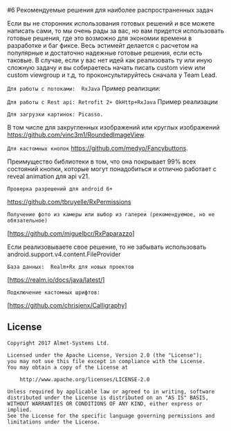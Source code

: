 #6 Рекомендуемые решения для наиболее распространенных задач

Если вы не сторонник использования готовых решений и все можете написать сами, то мы очень рады за вас, но вам придется использовать готовые решения, где это возможно для экономии времени в разработке и баг фиксе. Весь эстимейт делается с расчетом на популярные и достаточно надежные готовые решения, если есть таковые. В случае, если у вас нет идей как реализовать ту или иную сложную задачу и вы собираетесь начать писать custom view или custom viewgroup и т.д, то проконсультируйтесь сначала у Team Lead. 

`Для работы с потоками:  RxJava`
Пример реализции:

`Для работы с Rest api: Retrofit 2+ OkHttp+RxJava`
Пример реализации

`Для загрузки картинок: Picasso.`

В том числе для закругленных изображений или круглых изображений https://github.com/vinc3m1/RoundedImageView.  

`Для кастомных кнопок`
https://github.com/medyo/Fancybuttons.

Преимущество библиотеки в том, что она покрывает 99% всех состояний кнопки, которые могут понадобиться и отлично работает с reveal animation для api v21. 

`Проверка разрешений для android 6+`

https://github.com/tbruyelle/RxPermissions 

`Получение фото из камеры или выбор из галереи (рекомендуемое, но не обязательное)`

[https://github.com/miguelbcr/RxPaparazzo]

Если реализовываете свое решение, то не забывать использовать android.support.v4.content.FileProvider

`База данных:  Realm+Rx для новых проектов`

[https://realm.io/docs/java/latest/]

`Подключение кастомных шрифтов:`

[https://github.com/chrisjenx/Calligraphy]

## License

```
Copyright 2017 Almet-Systems Ltd.

Licensed under the Apache License, Version 2.0 (the "License");
you may not use this file except in compliance with the License.
You may obtain a copy of the License at

    http://www.apache.org/licenses/LICENSE-2.0

Unless required by applicable law or agreed to in writing, software
distributed under the License is distributed on an "AS IS" BASIS,
WITHOUT WARRANTIES OR CONDITIONS OF ANY KIND, either express or implied.
See the License for the specific language governing permissions and
limitations under the License.
```
